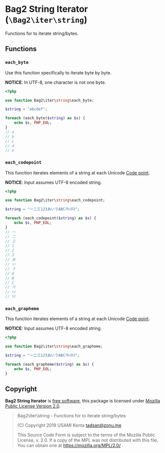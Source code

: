 # Bag2 String Iterator (`\Bag2\iter\string`)

Functions for to iterate string/bytes.

## Functions

### `each_byte`

Use this function specifically to iterate byte by byte.

**NOTICE**: In UTF-8, one character is not one byte.

```php
<?php

use function Bag2\iter\string\each_byte;

$string = "abcdef";

foreach (each_byte($string) as $s) {
    echo $s, PHP_EOL;
}
// a
// b
// c
// d
// e
```

### `each_codepoint`

This function iterates elements of a string at each Unicode [Code point].

**NOTICE**: Input assumes UTF-8 encoded string.

```php
<?php

use function Bag2\iter\string\each_codepoint;

$string = "一二三123あいうABC가나다";

foreach (each_codepoint($string) as $s) {
    echo $s, PHP_EOL;
}
// 一
// 二
// 三
// 1
// 2
// 3
// あ
// い
// う
// A
// B
// C
// 가
// 나
// 다
```

### `each_grapheme`

This function iterates elements of a string at each Unicode [Code point].

**NOTICE**: Input assumes UTF-8 encoded string.

```php
<?php

use function Bag2\iter\string\each_grapheme;

$string = "一二三123あいうABC가나다";

foreach (each_grapheme($string) as $s) {
    echo $s, PHP_EOL;
}
```

## Copyright

**Bag2 String Iterator** is [free software], this package is licensed under [Mozilla Public License Version 2.0][mpl-2.0].

> Bag2\iter\string - Functions for to iterate string/bytes
>
> (C) Copyright  2019 USAMI Kenta <tadsan@zonu.me>
>
> This Source Code Form is subject to the terms of the Mozilla Public
> License, v. 2.0. If a copy of the MPL was not distributed with this
> file, You can obtain one at https://mozilla.org/MPL/2.0/ .

[free software]: https://www.gnu.org/philosophy/free-sw.html
[mpl-2.0]: https://www.mozilla.org/en-US/MPL/2.0/
[Code point]: https://en.wikipedia.org/wiki/Code_point
